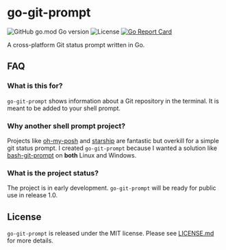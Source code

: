 # go-git-prompt

![GitHub go.mod Go version](https://img.shields.io/github/go-mod/go-version/sebastian-j-ibanez/fsync?color=00ADD8)
![License](https://img.shields.io/github/license/sebastian-j-ibanez/fsync.svg?color=5E5CC4)
[![Go Report Card](https://goreportcard.com/badge/github.com/sebastian-j-ibanez/fsync)](https://goreportcard.com/report/github.com/sebastian-j-ibanez/fsync)

A cross-platform Git status prompt written in Go.

## FAQ

### What is this for?

`go-git-prompt` shows information about a Git repository in the terminal. It is meant to be added to your shell prompt.

### Why another shell prompt project?

Projects like [oh-my-posh](https://ohmyposh.dev/) and [starship](https://starship.rs/) are fantastic but overkill for a simple git status prompt. I created `go-git-prompt` because I wanted a solution like [bash-git-prompt](https://github.com/magicmonty/bash-git-prompt) on **both** Linux and Windows.

### What is the project status?

The project is in early development. `go-git-prompt` will be ready for public use in release 1.0.

## License

`go-git-prompt` is released under the MIT license. Please see [LICENSE.md](LICENSE.md) for more details.
